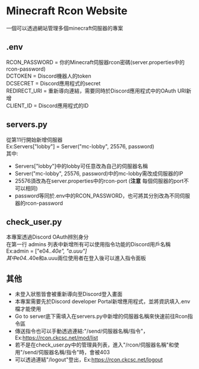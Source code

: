 # Minecraft Rcon Website
一個可以透過網站管理多個minecraft伺服器的專案

## .env
RCON_PASSWORD = 你的Minecraft伺服器rcon密碼(server.properties中的rcon-password) <br>
DCTOKEN = Discord機器人的token <br>
DCSECRET = Discord應用程式的secret <br>
REDIRECT_URI = 重新導向連結，需要同時於Discord應用程式中的OAuth URI新增 <br>
CLIENT_ID = Discord應用程式的ID <br>

## servers.py
從第11行開始新增伺服器 <br>
Ex:Servers["lobby"] = Server("mc-lobby", 25576, password) <br>
其中:
* Servers["lobby"]中的lobby可任意改為自己的伺服器名稱
* Server("mc-lobby", 25576, password)中的mc-lobby需改成伺服器的IP
* 25576須改為在server.properties中的rcon-port (**注意** 每個伺服器的port不可以相同)
* password等同於.env中的RCON_PASSWORD，也可將其分別改為不同伺服器的rcon-password

## check_user.py
本專案透過Discord OAuth辨別身分 <br>
在第一行 admins 列表中新增所有可以使用指令功能的Discord用戶名稱 <br>
Ex:admin = ["e04._.40e", "a.uuu"] <br>
其中e04._.40e和a.uuu兩位使用者在登入後可以進入指令面板

## 其他
* 未登入狀態皆會被重新導向至Discord登入畫面
* 本專案需要先於Discord developer Portal新增應用程式，並將資訊填入.env檔才能使用
* Go to server底下需填入在servers.py中新增的伺服器名稱來快速前往Rcon指令區
* 傳送指令也可以手動透過連結:"/send/伺服器名稱/指令"，Ex:https://rcon.ckcsc.net/mod/list
* 若不是在check_user.py中的管理員列表，進入"/rcon/伺服器名稱"和使用"/send/伺服器名稱/指令"時，會被403
* 可以透過連結"/logout"登出，Ex:https://rcon.ckcsc.net/logout